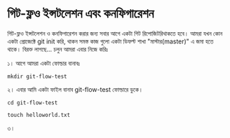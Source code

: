 # গিট-ফ্লও ইন্সটলেশন এবং  কনফিগারেশন

গিট-ফ্লও ইন্সটলেশন ও কনফিগারেশন করার জন্য সবার আগে একটা গিট রিপোজিটরিথাকতে হবে। আমরা যখন কোন একটা প্রোজেক্টে git init করি, থাকন সমস্ত কাজ গুলো একটা ডিফল্ট শাখা "মাস্টার(master)" এ জমা হতে থাকে।  বিরক্ত লাগছে... চলুন আমরা এবার নিজে করিঃ

১। আগে আমরা একটা ফোল্ডার বানাবঃ

<code>mkdir git-flow-test</code>

২। এবার আমি একটা ফাইল বানাব git-flow-test ফোল্ডারে ডুকে।

<code>cd git-flow-test</code>

<code>touch helloworld.txt</code>

৩।
